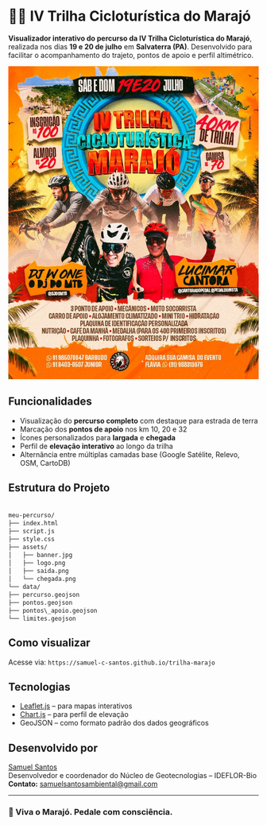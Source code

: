 # 🚴‍♂️ IV Trilha Cicloturística do Marajó

**Visualizador interativo do percurso da IV Trilha Cicloturística do Marajó**, realizada nos dias **19 e 20 de julho** em **Salvaterra (PA)**. Desenvolvido para facilitar o acompanhamento do trajeto, pontos de apoio e perfil altimétrico.

![Banner do Evento](assets/banner.jpg)

## Funcionalidades

- Visualização do **percurso completo** com destaque para estrada de terra
- Marcação dos **pontos de apoio** nos km 10, 20 e 32
- Ícones personalizados para **largada** e **chegada**
- Perfil de **elevação interativo** ao longo da trilha
- Alternância entre múltiplas camadas base (Google Satélite, Relevo, OSM, CartoDB)

## Estrutura do Projeto

```

meu-percurso/
├── index.html
├── script.js
├── style.css
├── assets/
│   ├── banner.jpg
│   ├── logo.png
│   ├── saida.png
│   └── chegada.png
└── data/
├── percurso.geojson
├── pontos.geojson
├── pontos\_apoio.geojson
└── limites.geojson

```

## Como visualizar
Acesse via: `https://samuel-c-santos.github.io/trilha-marajo`

## Tecnologias

- [Leaflet.js](https://leafletjs.com/) – para mapas interativos
- [Chart.js](https://www.chartjs.org/) – para perfil de elevação
- GeoJSON – como formato padrão dos dados geográficos

## Desenvolvido por

[Samuel Santos](https://samuel-c-santos.github.io/)  
Desenvolvedor e coordenador do Núcleo de Geotecnologias – IDEFLOR-Bio  
**Contato:** samuelsantosambiental@gmail.com

---

### 🌱 Viva o Marajó. Pedale com consciência.